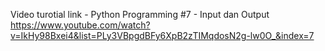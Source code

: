 
Video turotial link - Python Programming #7 - Input dan Output
https://www.youtube.com/watch?v=IkHy98Bxei4&list=PLy3VBpgdBFy6XpB2zTIMqdosN2g-lw0O_&index=7
